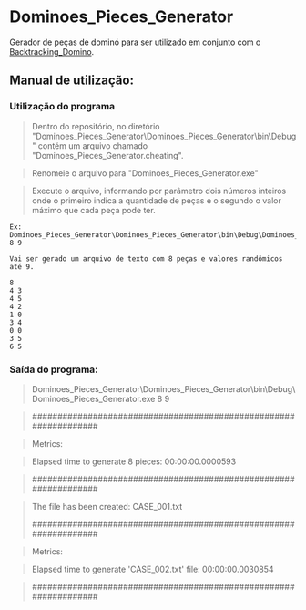 # Dominoes_Pieces_Generator
Gerador de peças de dominó para ser utilizado em conjunto com o [Backtracking_Domino](https://github.com/brbmendes/Backtracking_Domino "Backtracking_Domino").

## Manual de utilização: ##
  
###  Utilização do programa ###
>    Dentro do repositório, no diretório "Dominoes_Pieces_Generator\Dominoes_Pieces_Generator\bin\Debug" contém um arquivo chamado "Dominoes_Pieces_Generator.cheating". 

>    Renomeie o arquivo para "Dominoes_Pieces_Generator.exe"

>    Execute o arquivo, informando por parâmetro dois números inteiros onde o primeiro indica a quantidade de peças e o segundo o valor máximo que cada peça pode ter.
    
    Ex: Dominoes_Pieces_Generator\Dominoes_Pieces_Generator\bin\Debug\Dominoes_Pieces_Generator.exe 8 9 
    
    Vai ser gerado um arquivo de texto com 8 peças e valores randômicos até 9.
    
    8
    4 3
    4 5
    4 2
    1 0
    3 4
    0 0
    3 5
    6 5
    
    
    
###  Saída do programa: ###
>    Dominoes_Pieces_Generator\Dominoes_Pieces_Generator\bin\Debug\Dominoes_Pieces_Generator.exe 8 9
  
> #################################################################

> Metrics:

> Elapsed time to generate 8 pieces:       00:00:00.0000593

> #################################################################

>
>
>
> The file has been created: CASE_001.txt
>
>
>
> #################################################################

> Metrics:

> Elapsed time to generate 'CASE_002.txt' file:    00:00:00.0030854

> #################################################################

